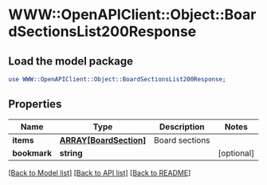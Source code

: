 # WWW::OpenAPIClient::Object::BoardSectionsList200Response

## Load the model package
```perl
use WWW::OpenAPIClient::Object::BoardSectionsList200Response;
```

## Properties
Name | Type | Description | Notes
------------ | ------------- | ------------- | -------------
**items** | [**ARRAY[BoardSection]**](BoardSection.md) | Board sections | 
**bookmark** | **string** |  | [optional] 

[[Back to Model list]](../README.md#documentation-for-models) [[Back to API list]](../README.md#documentation-for-api-endpoints) [[Back to README]](../README.md)


